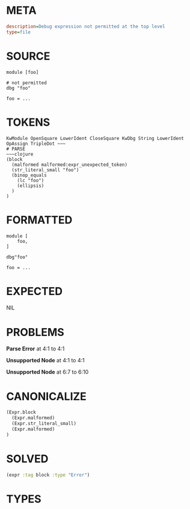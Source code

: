 # META
~~~ini
description=Debug expression not permitted at the top level
type=file
~~~
# SOURCE
~~~roc
module [foo]

# not permitted
dbg "foo"

foo = ...
~~~
# TOKENS
~~~text
KwModule OpenSquare LowerIdent CloseSquare KwDbg String LowerIdent OpAssign TripleDot ~~~
# PARSE
~~~clojure
(block
  (malformed malformed:expr_unexpected_token)
  (str_literal_small "foo")
  (binop_equals
    (lc "foo")
    (ellipsis)
  )
)
~~~
# FORMATTED
~~~roc
module [
	foo,
]

dbg"foo"

foo = ...
~~~
# EXPECTED
NIL
# PROBLEMS
**Parse Error**
at 4:1 to 4:1

**Unsupported Node**
at 4:1 to 4:1

**Unsupported Node**
at 6:7 to 6:10

# CANONICALIZE
~~~clojure
(Expr.block
  (Expr.malformed)
  (Expr.str_literal_small)
  (Expr.malformed)
)
~~~
# SOLVED
~~~clojure
(expr :tag block :type "Error")
~~~
# TYPES
~~~roc
~~~
